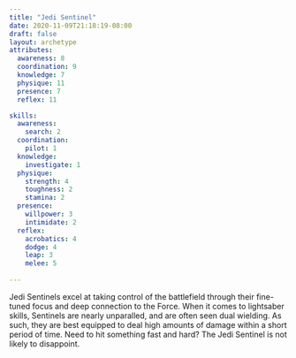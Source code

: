 ```yaml
---
title: "Jedi Sentinel"
date: 2020-11-09T21:18:19-08:00
draft: false
layout: archetype
attributes:
  awareness: 8
  coordination: 9
  knowledge: 7
  physique: 11
  presence: 7
  reflex: 11

skills:
  awareness:
    search: 2
  coordination:
    pilot: 1
  knowledge:
    investigate: 1
  physique:
    strength: 4
    toughness: 2
    stamina: 2
  presence:
    willpower: 3
    intimidate: 2
  reflex:
    acrobatics: 4
    dodge: 4
    leap: 3
    melee: 5
    
---
```

Jedi Sentinels excel at taking control of the battlefield through their fine-tuned focus and deep connection to the Force. When it comes to lightsaber skills, Sentinels are nearly unparalled, and are often seen dual wielding. As such, they are best equipped to deal high amounts of damage within a short period of time. Need to hit something fast and hard? The Jedi Sentinel is not likely to disappoint.  
